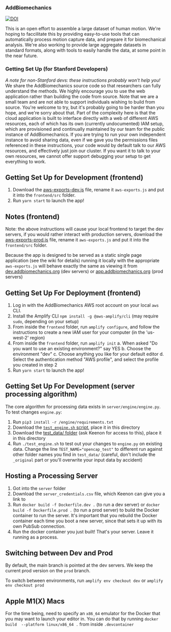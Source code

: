 ### AddBiomechanics

[![DOI](https://zenodo.org/badge/398424759.svg)](https://zenodo.org/badge/latestdoi/398424759)

This is an open effort to assemble a large dataset of human motion. We're hoping to faccilitate this by providing easy-to-use tools that can automatically process motion capture data, and prepare it for biomechanical analysis. We're also working to provide large aggregate datasets in standard formats, along with tools to easily handle the data, at some point in the near future.

### Getting Set Up (for Stanford Developers)

*A note for non-Stanford devs: these instructions probably won't help you!* We share the AddBiomechanics source code so that researchers can fully understand the methods. We highly encourage you to use the web application rather than building the code from source. Note that we are a small team and are not able to support individuals wishing to build from source. You're welcome to try, but it's probably going to be harder than you hope, and we're sorry about that. Part of the complexity here is that the cloud application is built to interface directly with a web of different AWS resources, each of which has its own (currently undocumented) IAM setup, which are provisioned and continually maintained by our team for the public instance of AddBiomechanics. If you are trying to run your own independent instance to avoid sharing data, even if we gave you the permissions files referenced in these instructions, your code would by default talk to our AWS resources, and effectively just join our cluster. If you want it to talk to your own resources, we cannot offer support debugging your setup to get everything to work.

## Getting Set Up for Development (frontend)

1. Download the [aws-exports-dev.js](https://drive.google.com/file/d/1IBr3Fm-8rYeGudyWLvIEGPkdzdpR0I90/view?usp=sharing) file, rename it `aws-exports.js` and put it into the `frontend/src` folder.
2. Run `yarn start` to launch the app!

## Notes (frontend)

Note: the above instructions will cause your local frontend to target the dev servers, if you would rather interact with production servers, download the [aws-exports-prod.js](https://drive.google.com/file/d/1VZVgHHwSP-xmJW-qZeQ6U92FYWoU36aP/view?usp=sharing) file, rename it `aws-exports.js` and put it into the `frontend/src` folder.

Because the app is designed to be served as a static single page application (see the wiki for details) running it locally with the appropriate `aws-exports.js` will behave exactly the same as viewing it from [dev.addbiomechanics.org](https://dev.addbiomechanics.org) (dev servers) or [app.addbiomechanics.org](https://app.addbiomechanics.org) (prod servers)

## Getting Set Up For Deployment (frontend)

1. Log in with the AddBiomechanics AWS root account on your local `aws` CLI.
2. Install the Amplify CLI `npm install -g @aws-amplify/cli` (may require `sudo`, depending on your setup)
3. From inside the `frontend` folder, run `amplify configure`, and follow the instructions to create a new IAM user for your computer (in the 'us-west-2' region)
4. From inside the `frontend` folder, run `amplify init`
    a. When asked "Do you want to use an existing environment?" say YES
    b. Choose the environment "dev"
    c. Choose anything you like for your default editor
    d. Select the authentication method "AWS profile", and select the profile you created in step 2
5. Run `yarn start` to launch the app!
## Getting Set Up For Development (server processing algorithm)

The core algorithm for processing data exists in `server/engine/engine.py`. To test changes `engine.py`:

1. Run `pip3 install -r /engine/requirements.txt`
2. Download the [`test_engine.sh` script](https://drive.google.com/file/d/1n-9KSv-wZevuVNwShb1Ur36MRAZlnNhv/view?usp=share_link), place it in this directory
3. Download the [test_data/ folder](https://drive.google.com/drive/folders/1jGfgM1m13ksqLZByKUEoUwsy22OVtEza?usp=share_link) (ask Keenon for access to this), place it in this directory
4. Run `./test_engine.sh` to test out your changes to `engine.py` on existing data. Change the line `TEST_NAME="opencap_test"` to different run against other folder names you find in `test_data/` (careful, don't include the `_original` part or you'll overwrite your input data by accident)

## Hosting a Processing Server

1. Got into the `server` folder
2. Download the `server_credentials.csv` file, which Keenon can give you a link to
3. Run `docker build -f Dockerfile.dev .` (to run a dev server) or `docker build -f Dockerfile.prod .` (to run a prod server) to build the Docker container to run the server. It's important that you rebuild the Docker container each time you boot a new server, since that sets it up with its own PubSub connection.
4. Run the docker container you just built! That's your server. Leave it running as a process.

## Switching between Dev and Prod
By default, the main branch is pointed at the dev servers. We keep the current prod version on the `prod` branch.

To switch between environments, run `amplify env checkout dev` or `amplify env checkout prod`

## Apple M1(X) Macs

For the time being, need to specify an `x86_64` emulator for the Docker that you may want to launch your editor in.
You can do that by running `docker build  --platform linux/x86_64 .` from inside `.devcontainer`